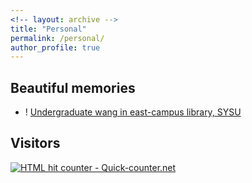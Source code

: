 ```yaml
---
<!-- layout: archive -->
title: "Personal"
permalink: /personal/
author_profile: true
---
```

 
## Beautiful memories

* ! [Undergraduate wang in east-campus library, SYSU][UG]

[UG]: https://wangjw6.github.io/images/undergraduate.png


## Visitors

<a href="http://www.quick-counter.net/" title="HTML hit counter - Quick-counter.net"><img src="http://www.quick-counter.net/aip.php?tp=di&tz=Europe%2FLondon" alt="HTML hit counter - Quick-counter.net" border="0" /></a>


